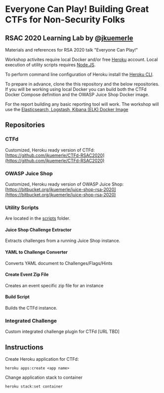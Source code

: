 # Everyone Can Play! Building Great CTFs for Non-Security Folks #
## RSAC 2020 Learning Lab by [@jkuemerle](https://twitter.com/jkuemerle) ##

Materials and references for RSA 2020 talk "Everyone Can Play!"

Workshop activites require local Docker and/or free [Heroku](https://www.heroku.com) account. Local execution of utility scripts requires [Node.JS](https://nodejs.org/).

To perform command line configuration of Heroku install the [Heroku CLI](https://devcenter.heroku.com/articles/heroku-cli).

To prepare in advance, clone the this repository and the below repositories. If you will be working using local Docker you can build both the CTFd Docker Compose definition and the OWASP Juice Shop Docker image.

For the report building any basic reporting tool will work. The workshop will use the [Elasticsearch, Logstash, Kibana (ELK) Docker Image](https://github.com/spujadas/elk-docker)  

## Repositories ##

### CTFd ###
Customized, Heroku ready version of CTFd: [https://github.com/jkuemerle/CTFd-RSAC2020](https://github.com/jkuemerle/CTFd-RSAC2020)

### OWASP Juice Shop ###
Customized, Heroku ready version of OWASP Juice Shop: [https://bitbucket.org/jkuemerle/juice-shop-rsa-2020](https://bitbucket.org/jkuemerle/juice-shop-rsa-2020)

### Utility Scripts ###
Are located in the [scripts](scripts) folder.

#### Juice Shop Challenge Extractor ####

Extracts challenges from a running Juice Shop instance.

#### YAML to Challenge Converter ####

Converts YAML document to Challenges/Flags/Hints

#### Create Event Zip File ####

Creates an event specific zip file for an instance

#### Build Script ####

Builds the CTFd instance.

### Integrated Challenge ###

Custom integrated challenge plugin for CTFd [URL TBD]

## Instructions ##

Create Heroku application for CTFd: 
```
heroku apps:create <app name>
```

Change application stack to container 
````
heroku stack:set container
````